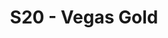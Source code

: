---
title: S20 - Vegas Gold
color: Vegas Gold
name: ''
season: 20
division: Pitchers
captain: Ken Green
quarterback: Ben Hunt
members: 
- Logan Dawson
- Kevin Hamilton
- Justin Mezetin
- Alex Payne
- Justin Parker
- Sam Poole
- Ethan Rudolph
- Andy Smith
- Kyle Suib
- Stephen Tackney
---
